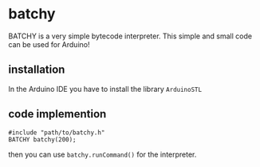 # batchy

BATCHY is a very simple bytecode interpreter. This simple and small code can be used for Arduino!

## installation
In the Arduino IDE you have to install the library `ArduinoSTL`

## code implemention

```
#include "path/to/batchy.h"
BATCHY batchy(200);
```
then you can use `batchy.runCommand()` for the interpreter.

